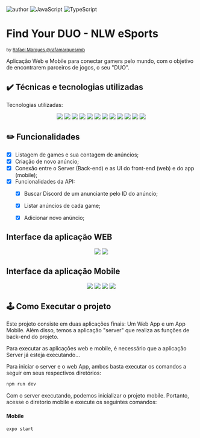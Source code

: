 ![author](https://img.shields.io/badge/author-rafamarquesrmb-red.svg) ![JavaScript](https://img.shields.io/badge/JavaScript-yellow.svg)  ![TypeScript](https://img.shields.io/badge/Typescript-blue.svg)
# Find Your DUO - NLW eSports
<sub>by [Rafael Marques @rafamarquesrmb](https://github.com/rafamarquesrmb)</sub>

Aplicação Web e Mobile para conectar gamers pelo mundo, com o objetivo de encontrarem parceiros de jogos, o seu "DUO".

## ✔️ Técnicas e tecnologias utilizadas

Tecnologias utilizadas:

<p align="center">
  <img src="https://img.shields.io/badge/JavaScript-323330?style=for-the-badge&logo=javascript&logoColor=F7DF1E">
  <img src="https://img.shields.io/badge/TypeScript-007ACC?style=for-the-badge&logo=typescript&logoColor=white"/>
  <img src="https://img.shields.io/badge/Node.js-339933?style=for-the-badge&logo=nodedotjs&logoColor=white"/>
  <img src="https://img.shields.io/badge/React-20232A?style=for-the-badge&logo=react&logoColor=61DAFB"/>
  <img src="https://img.shields.io/badge/Tailwind_CSS-38B2AC?style=for-the-badge&logo=tailwind-css&logoColor=white"/>
  <img src="https://img.shields.io/badge/Expo-1B1F23?style=for-the-badge&logo=expo&logoColor=white"/>
  <img src="https://img.shields.io/badge/Express.js-000000?style=for-the-badge&logo=express&logoColor=white"/>
  <img src="https://img.shields.io/badge/React_Native-20232A?style=for-the-badge&logo=react&logoColor=61DAFB"/>
  <img src="https://img.shields.io/badge/HTML5-E34F26?style=for-the-badge&logo=html5&logoColor=white"/>
  <img src="https://img.shields.io/badge/CSS3-1572B6?style=for-the-badge&logo=css3&logoColor=white"/>
  <img src="https://img.shields.io/badge/Prisma-3982CE?style=for-the-badge&logo=Prisma&logoColor=white"/>
  <img src="https://img.shields.io/badge/SQLite-07405E?style=for-the-badge&logo=sqlite&logoColor=white"/>
</p>



## ✏️ Funcionalidades
- [X] Listagem de games e sua contagem de anúncios;
- [X] Criação de novo anúncio;
- [X] Conexão entre o Server (Back-end) e as UI do front-end (web) e do app (mobile);
- [X] Funcionalidades da API:
  - [X] Buscar Discord de um anunciante pelo ID do anúncio;
  - [X] Listar anúncios de cada game;
  - [X] Adicionar novo anúncio;


## Interface da aplicação WEB
<p align="center">
  <img src="https://user-images.githubusercontent.com/75649546/190654538-c3fbb59f-696e-4a58-9a77-e9a117e8d444.png"/>
  <img src="https://user-images.githubusercontent.com/75649546/190654603-59fc257a-04d7-4ff0-837b-8e12adc06dec.png"/>
</p>

## Interface da aplicação Mobile
<p align="center">
  <img src="https://user-images.githubusercontent.com/75649546/190654688-4a52a596-a27d-4dd9-a4da-e85781b84b9b.png"/>
  <img src="https://user-images.githubusercontent.com/75649546/190654735-7f6ee78d-b3db-405b-b162-1d12f27f2c8a.png"/>
  <img src="https://user-images.githubusercontent.com/75649546/190654782-28fda26f-cd59-414e-878a-bb9bdcfdb0a5.png"/>
  <img src="https://user-images.githubusercontent.com/75649546/190654770-e5e60036-611f-4301-92ac-924d5fccdddb.png"/>
</p>

## 🕹️ Como Executar o projeto
Este projeto consiste em duas aplicações finais: Um Web App e um App Mobile.
Além disso, temos a aplicação "server" que realiza as funções de back-end do projeto.

Para executar as aplicações web e mobile, é necessário que a aplicação Server já esteja executando...

Para iniciar o server e o web App, ambos basta executar os comandos a seguir em seus respectivos diretórios:
```bash
npm run dev
```

Com o server executando, podemos inicializar o projeto mobile. Portanto, acesse o diretorio mobile e execute os seguintes comandos:

#### Mobile
```bash
expo start
```
